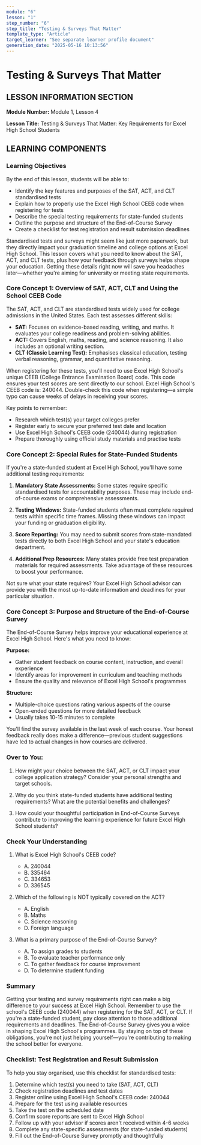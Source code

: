 ```yaml
---
module: "6"
lesson: "1"
step_number: "6"
step_title: "Testing & Surveys That Matter"
template_type: "Article"
target_learner: "See separate learner profile document"
generation_date: "2025-05-16 10:13:56"
---
```


# Testing & Surveys That Matter

## LESSON INFORMATION SECTION

**Module Number:** Module 1, Lesson 4

**Lesson Title:** Testing & Surveys That Matter: Key Requirements for Excel High School Students

## LEARNING COMPONENTS

### Learning Objectives

By the end of this lesson, students will be able to:

- Identify the key features and purposes of the SAT, ACT, and CLT standardised tests
- Explain how to properly use the Excel High School CEEB code when registering for tests
- Describe the special testing requirements for state-funded students
- Outline the purpose and structure of the End-of-Course Survey
- Create a checklist for test registration and result submission deadlines

Standardised tests and surveys might seem like just more paperwork, but they directly impact your graduation timeline and college options at Excel High School. This lesson covers what you need to know about the SAT, ACT, and CLT tests, plus how your feedback through surveys helps shape your education. Getting these details right now will save you headaches later—whether you're aiming for university or meeting state requirements.

### Core Concept 1: Overview of SAT, ACT, CLT and Using the School CEEB Code

The SAT, ACT, and CLT are standardised tests widely used for college admissions in the United States. Each test assesses different skills:

- **SAT:** Focuses on evidence-based reading, writing, and maths. It evaluates your college readiness and problem-solving abilities.
- **ACT:** Covers English, maths, reading, and science reasoning. It also includes an optional writing section.
- **CLT (Classic Learning Test):** Emphasises classical education, testing verbal reasoning, grammar, and quantitative reasoning.

When registering for these tests, you'll need to use Excel High School's unique CEEB (College Entrance Examination Board) code. This code ensures your test scores are sent directly to our school. Excel High School's CEEB code is: 240044. Double-check this code when registering—a simple typo can cause weeks of delays in receiving your scores.

Key points to remember:
- Research which test(s) your target colleges prefer
- Register early to secure your preferred test date and location
- Use Excel High School's CEEB code (240044) during registration
- Prepare thoroughly using official study materials and practise tests

### Core Concept 2: Special Rules for State-Funded Students

If you're a state-funded student at Excel High School, you'll have some additional testing requirements:

1. **Mandatory State Assessments:** Some states require specific standardised tests for accountability purposes. These may include end-of-course exams or comprehensive assessments.

2. **Testing Windows:** State-funded students often must complete required tests within specific time frames. Missing these windows can impact your funding or graduation eligibility.

3. **Score Reporting:** You may need to submit scores from state-mandated tests directly to both Excel High School and your state's education department.

4. **Additional Prep Resources:** Many states provide free test preparation materials for required assessments. Take advantage of these resources to boost your performance.

Not sure what your state requires? Your Excel High School advisor can provide you with the most up-to-date information and deadlines for your particular situation.

### Core Concept 3: Purpose and Structure of the End-of-Course Survey

The End-of-Course Survey helps improve your educational experience at Excel High School. Here's what you need to know:

**Purpose:**
- Gather student feedback on course content, instruction, and overall experience
- Identify areas for improvement in curriculum and teaching methods
- Ensure the quality and relevance of Excel High School's programmes

**Structure:**
- Multiple-choice questions rating various aspects of the course
- Open-ended questions for more detailed feedback
- Usually takes 10-15 minutes to complete

You'll find the survey available in the last week of each course. Your honest feedback really does make a difference—previous student suggestions have led to actual changes in how courses are delivered.

### Over to You:

1. How might your choice between the SAT, ACT, or CLT impact your college application strategy? Consider your personal strengths and target schools.

2. Why do you think state-funded students have additional testing requirements? What are the potential benefits and challenges?

3. How could your thoughtful participation in End-of-Course Surveys contribute to improving the learning experience for future Excel High School students?

### Check Your Understanding

1. What is Excel High School's CEEB code?
   - A. 240044
   - B. 335464
   - C. 334653
   - D. 336545

2. Which of the following is NOT typically covered on the ACT?
   - A. English
   - B. Maths
   - C. Science reasoning
   - D. Foreign language

3. What is a primary purpose of the End-of-Course Survey?
   - A. To assign grades to students
   - B. To evaluate teacher performance only
   - C. To gather feedback for course improvement
   - D. To determine student funding

### Summary

Getting your testing and survey requirements right can make a big difference to your success at Excel High School. Remember to use the school's CEEB code (240044) when registering for the SAT, ACT, or CLT. If you're a state-funded student, pay close attention to those additional requirements and deadlines. The End-of-Course Survey gives you a voice in shaping Excel High School's programmes. By staying on top of these obligations, you're not just helping yourself—you're contributing to making the school better for everyone.

### Checklist: Test Registration and Result Submission

To help you stay organised, use this checklist for standardised tests:

1. Determine which test(s) you need to take (SAT, ACT, CLT)
2. Check registration deadlines and test dates
3. Register online using Excel High School's CEEB code: 240044
4. Prepare for the test using available resources
5. Take the test on the scheduled date
6. Confirm score reports are sent to Excel High School
7. Follow up with your advisor if scores aren't received within 4-6 weeks
8. Complete any state-specific assessments (for state-funded students)
9. Fill out the End-of-Course Survey promptly and thoughtfully
